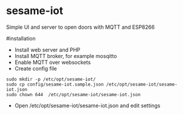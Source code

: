 # sesame-iot
Simple UI and server to open doors with MQTT and ESP8266

#installation

* Install web server and PHP
* Install MQTT broker, for example mosqitto
* Enable MQTT over websockets
* Create config file
```
sudo mkdir -p /etc/opt/sesame-iot/
sudo cp config/sesame-iot.sample.json /etc/opt/sesame-iot/sesame-iot.json
sudo chown 644  /etc/opt/sesame-iot/sesame-iot.json
```
* Open /etc/opt/sesame-iot/sesame-iot.json and edit settings
